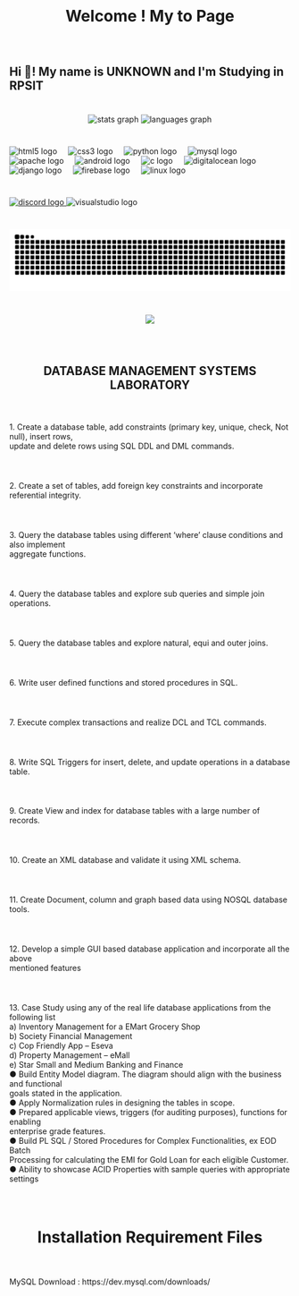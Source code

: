 <br clear="both">

<h1 align="center">Welcome ! My to Page</h1>

###

<br clear="both">

<h2 align="left">Hi 👋! My name is UNKNOWN and I'm Studying in RPSIT</h2>

###

<br clear="both">

<div align="center">
  <img src="https://github-readme-stats.vercel.app/api?username=UNKNOWNhacking&hide_title=false&hide_rank=false&show_icons=true&include_all_commits=true&count_private=true&disable_animations=false&theme=radical&locale=en&hide_border=false&custom_title=PUGALMANI%20A" height="150" alt="stats graph"  />
  <img src="https://github-readme-stats.vercel.app/api/top-langs?username=UNKNOWNhacking&locale=en&hide_title=false&layout=compact&card_width=320&langs_count=10&theme=radical&hide_border=false" height="150" alt="languages graph"  />
</div>

###

<br clear="both">

<div align="left">
  <img src="https://cdn.jsdelivr.net/gh/devicons/devicon/icons/html5/html5-original.svg" height="30" alt="html5 logo"  />
  <img width="12" />
  <img src="https://cdn.jsdelivr.net/gh/devicons/devicon/icons/css3/css3-original.svg" height="30" alt="css3 logo"  />
  <img width="12" />
  <img src="https://cdn.jsdelivr.net/gh/devicons/devicon/icons/python/python-original.svg" height="30" alt="python logo"  />
  <img width="12" />
  <img src="https://cdn.jsdelivr.net/gh/devicons/devicon/icons/mysql/mysql-original.svg" height="30" alt="mysql logo"  />
  <img width="12" />
  <img src="https://cdn.jsdelivr.net/gh/devicons/devicon/icons/apache/apache-original.svg" height="30" alt="apache logo"  />
  <img width="12" />
  <img src="https://cdn.jsdelivr.net/gh/devicons/devicon/icons/android/android-original.svg" height="30" alt="android logo"  />
  <img width="12" />
  <img src="https://cdn.jsdelivr.net/gh/devicons/devicon/icons/c/c-original.svg" height="30" alt="c logo"  />
  <img width="12" />
  <img src="https://cdn.jsdelivr.net/gh/devicons/devicon/icons/digitalocean/digitalocean-original.svg" height="30" alt="digitalocean logo"  />
  <img width="12" />
  <img src="https://cdn.jsdelivr.net/gh/devicons/devicon/icons/django/django-plain.svg" height="30" alt="django logo"  />
  <img width="12" />
  <img src="https://cdn.jsdelivr.net/gh/devicons/devicon/icons/firebase/firebase-plain.svg" height="30" alt="firebase logo"  />
  <img width="12" />
  <img src="https://cdn.jsdelivr.net/gh/devicons/devicon/icons/linux/linux-original.svg" height="30" alt="linux logo"  />
</div>

###

<br clear="both">

<div align="left">
  <a href="https://discord.gg/ey9AxfWAa2" target="_blank">
    <img src="https://img.shields.io/static/v1?message=Discord&logo=discord&label=&color=7289DA&logoColor=white&labelColor=&style=for-the-badge" height="35" alt="discord logo"  />
  </a>
  <img src="https://img.shields.io/static/v1?message=Visual%20Studio%20Marketplace&logo=visualstudio&label=&color=e2165e&logoColor=white&labelColor=&style=for-the-badge" height="35" alt="visualstudio logo"  />
</div>

###

<br clear="both">

<img src="https://github.com/UNKNOWNhacking/CS3481-DATABASE-MANAGEMENT-SYSTEMS-LABORATORY/blob/output/snake.svg" alt="Snake animation" />

###

<br clear="both">

<div align="center">
  <img src="https://profile-counter.glitch.me/UNKNOWNhacking/count.svg?"  />
</div>

###

<br clear="both">

<h2 align="center">DATABASE MANAGEMENT SYSTEMS LABORATORY</h2>

###

<br clear="both">

<p align="left">1. Create a database table, add constraints (primary key, unique, check, Not null), insert rows, <br>update and delete rows using SQL DDL and DML commands.</p>

###

<br clear="both">

<p align="left">2. Create a set of tables, add foreign key constraints and incorporate referential integrity.</p>

###

<br clear="both">

<p align="left">3. Query the database tables using different ‘where’ clause conditions and also implement <br>aggregate functions.</p>

###

<br clear="both">

<p align="left">4. Query the database tables and explore sub queries and simple join operations.</p>

###

<br clear="both">

<p align="left">5. Query the database tables and explore natural, equi and outer joins.</p>

###

<br clear="both">

<p align="left">6. Write user defined functions and stored procedures in SQL.</p>

###

<br clear="both">

<p align="left">7. Execute complex transactions and realize DCL and TCL commands.</p>

###

<br clear="both">

<p align="left">8. Write SQL Triggers for insert, delete, and update operations in a database table.</p>

###

<br clear="both">

<p align="left">9. Create View and index for database tables with a large number of records.</p>

###

<br clear="both">

<p align="left">10. Create an XML database and validate it using XML schema.</p>

###

<br clear="both">

<p align="left">11. Create Document, column and graph based data using NOSQL database tools.</p>

###

<br clear="both">

<p align="left">12.  Develop a simple GUI based database application and incorporate all the above<br>mentioned features</p>

###

<br clear="both">

<p align="left">13. Case Study using any of the real life database applications from the following list <br>a) Inventory Management for a EMart Grocery Shop <br>b) Society Financial Management <br>c) Cop Friendly App – Eseva <br>d) Property Management – eMall <br>e) Star Small and Medium Banking and Finance <br>● Build Entity Model diagram. The diagram should align with the business and functional <br>goals stated in the application. <br>● Apply Normalization rules in designing the tables in scope. <br>● Prepared applicable views, triggers (for auditing purposes), functions for enabling <br>enterprise grade features. <br>● Build PL SQL / Stored Procedures for Complex Functionalities, ex EOD Batch <br>Processing for calculating the EMI for Gold Loan for each eligible Customer. <br>● Ability to showcase ACID Properties with sample queries with appropriate settings</p>

###

<br clear="both">

<h1 align="center">Installation Requirement Files</h1>

###

<br clear="both">

<p align="left">MySQL Download : https://dev.mysql.com/downloads/</p>

###
